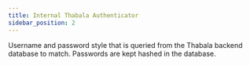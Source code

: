 ```yaml
---
title: Internal Thabala Authenticator
sidebar_position: 2
---
```


Username and password style that is queried from the Thabala backend database to match.
Passwords are kept hashed in the database.
